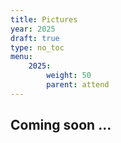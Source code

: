 ```yaml
---
title: Pictures
year: 2025
draft: true
type: no_toc
menu:
    2025:
        weight: 50
        parent: attend
---
```


## Coming soon ...

<!-- All the photos are now available for download at the following website:
<a href="https://linckia.filemail.com/d/hhpilveqjhavccf">download here</a>

<img src="/images/2025/places/group_all.jpeg" alt="drawing" style="width:1000px;"/>
<img src="/images/2025/places/group_lab.jpeg" alt="drawing" style="width:600px;"/> -->
